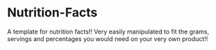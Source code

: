# Nutrition-Facts
A template for nutrition facts!!
Very easily manipulated to fit the grams, servings and percentages you would need on your very own product!!

